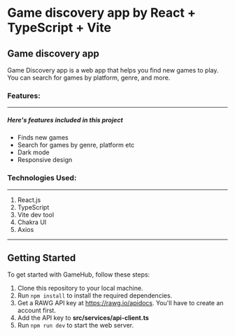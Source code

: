 # Game discovery app by React + TypeScript + Vite

## Game discovery app

Game Discovery app is a web app that helps you find new games to play. You can search for games by platform, genre, and more.

### Features:

---

##### Here's features included in this project

- Finds new games
- Search for games by genre, platform etc
- Dark mode
- Responsive design

### Technologies Used:

---

1. React.js
2. TypeScript
3. Vite dev tool
4. Chakra UI
5. Axios

---

## Getting Started

To get started with GameHub, follow these steps:

1. Clone this repository to your local machine.
2. Run `npm install` to install the required dependencies.
3. Get a RAWG API key at https://rawg.io/apidocs. You'll have to create an account first.
4. Add the API key to **src/services/api-client.ts**
5. Run `npm run dev` to start the web server.
